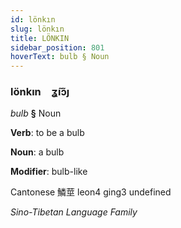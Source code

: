 ```yaml
---
id: lönkın
slug: lönkın
title: LÖNKIN
sidebar_position: 801
hoverText: bulb § Noun
---
```


### lönkın&emsp;<span kind="abugida">ʓ̃ıɔ̃ȷ</span>

*bulb* **§** Noun

**Verb**: to be a bulb

**Noun**: a bulb

**Modifier**: bulb-like

Cantonese 鱗莖 leon4 ging3 undefined

*Sino-Tibetan Language Family*